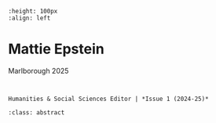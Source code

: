 ```{image} mattieEpstein.jpeg
:height: 100px
:align: left
```

# Mattie Epstein

Marlborough 2025

``` {margin}

```

```{margin} Positions

Humanities & Social Sciences Editor | *Issue 1 (2024-25)*

```

```{admonition} Articles
:class: abstract

```